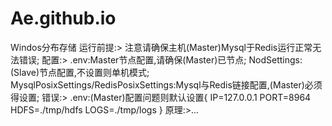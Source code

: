 # Ae.github.io
Windos分布存储
运行前提:>
注意请确保主机(Master)Mysql于Redis运行正常无法错误;
配置:>
.env:Master节点配置,请确保(Master)已节点;
NodSettings:(Slave)节点配置,不设置则单机模式;
MysqlPosixSettings/RedisPosixSettings:Mysql与Redis链接配置,(Master)必须得设置;
错误:>
.env:(Master)配置问题则默认设置{
IP=127.0.0.1
PORT=8964
HDFS=./tmp/hdfs
LOGS=./tmp/logs
}
原理:>...
